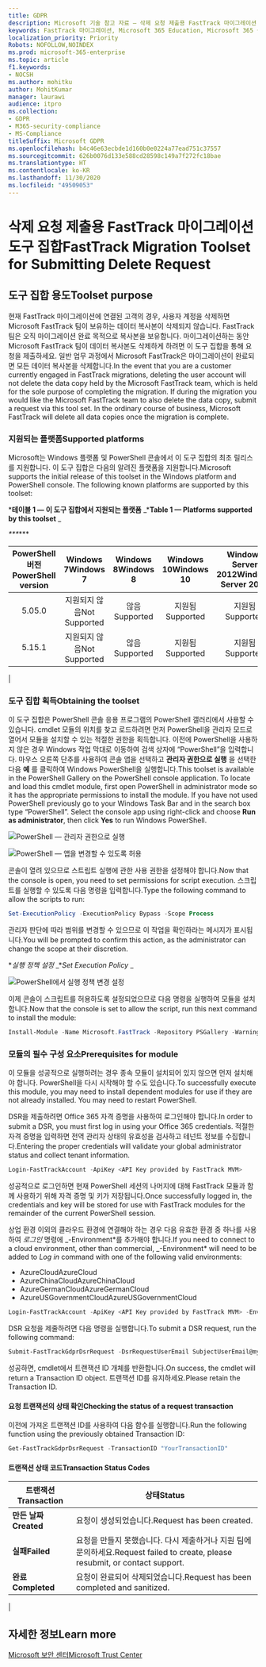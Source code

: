 ```yaml
---
title: GDPR
description: Microsoft 기술 참고 자료 — 삭제 요청 제출용 FastTrack 마이그레이션 도구 집합
keywords: FastTrack 마이그레이션, Microsoft 365 Education, Microsoft 365 설명서, GDPR
localization_priority: Priority
Robots: NOFOLLOW,NOINDEX
ms.prod: microsoft-365-enterprise
ms.topic: article
f1.keywords:
- NOCSH
ms.author: mohitku
author: MohitKumar
manager: laurawi
audience: itpro
ms.collection:
- GDPR
- M365-security-compliance
- MS-Compliance
titleSuffix: Microsoft GDPR
ms.openlocfilehash: b4c46e63ecbde1d160b0e0224a77ead751c37557
ms.sourcegitcommit: 626b0076d133e588cd28598c149a7f272fc18bae
ms.translationtype: HT
ms.contentlocale: ko-KR
ms.lasthandoff: 11/30/2020
ms.locfileid: "49509053"
---
```

# <a name="fasttrack-migration-toolset-for-submitting-delete-request"></a><span data-ttu-id="53a79-104">삭제 요청 제출용 FastTrack 마이그레이션 도구 집합</span><span class="sxs-lookup"><span data-stu-id="53a79-104">FastTrack Migration Toolset for Submitting Delete Request</span></span>

## <a name="toolset-purpose"></a><span data-ttu-id="53a79-105">도구 집합 용도</span><span class="sxs-lookup"><span data-stu-id="53a79-105">Toolset purpose</span></span>

<span data-ttu-id="53a79-p101">현재 FastTrack 마이그레이션에 연결된 고객의 경우, 사용자 계정을 삭제하면 Microsoft FastTrack 팀이 보유하는 데이터 복사본이 삭제되지 않습니다. FastTrack 팀은 오직 마이그레이션 완료 목적으로 복사본을 보유합니다. 마이그레이션하는 동안 Microsoft FastTrack 팀이 데이터 복사본도 삭제하게 하려면 이 도구 집합을 통해 요청을 제출하세요. 일반 업무 과정에서 Microsoft FastTrack은 마이그레이션이 완료되면 모든 데이터 복사본을 삭제합니다.</span><span class="sxs-lookup"><span data-stu-id="53a79-p101">In the event that you are a customer currently engaged in FastTrack migrations, deleting the user account will not delete the data copy held by the Microsoft FastTrack team, which is held for the sole purpose of completing the migration. If during the migration you would like the Microsoft FastTrack team to also delete the data copy, submit a request via this tool set. In the ordinary course of business, Microsoft FastTrack will delete all data copies once the migration is complete.</span></span>

### <a name="supported-platforms"></a><span data-ttu-id="53a79-109">지원되는 플랫폼</span><span class="sxs-lookup"><span data-stu-id="53a79-109">Supported platforms</span></span>

<span data-ttu-id="53a79-p102">Microsoft는 Windows 플랫폼 및 PowerShell 콘솔에서 이 도구 집합의 최초 릴리스를 지원합니다. 이 도구 집합은 다음의 알려진 플랫폼을 지원합니다.</span><span class="sxs-lookup"><span data-stu-id="53a79-p102">Microsoft supports the initial release of this  toolset in the Windows platform and PowerShell console. The following known platforms are supported by this toolset:</span></span>

<span data-ttu-id="53a79-112">\***테이블 1 — 이 도구 집합에서 지원되는 플랫폼** _</span><span class="sxs-lookup"><span data-stu-id="53a79-112">\***Table 1 — Platforms supported by this toolset** _</span></span>

<span data-ttu-id="53a79-113">_\*\*\*</span><span class="sxs-lookup"><span data-stu-id="53a79-113">_\*\*\*</span></span>

|<span data-ttu-id="53a79-114">PowerShell 버전</span><span class="sxs-lookup"><span data-stu-id="53a79-114">PowerShell version</span></span>|<span data-ttu-id="53a79-115">Windows 7</span><span class="sxs-lookup"><span data-stu-id="53a79-115">Windows 7</span></span>|<span data-ttu-id="53a79-116">Windows 8</span><span class="sxs-lookup"><span data-stu-id="53a79-116">Windows 8</span></span>|<span data-ttu-id="53a79-117">Windows 10</span><span class="sxs-lookup"><span data-stu-id="53a79-117">Windows 10</span></span>|<span data-ttu-id="53a79-118">Windows Server 2012</span><span class="sxs-lookup"><span data-stu-id="53a79-118">Windows Server 2012</span></span>|<span data-ttu-id="53a79-119">Windows Server 2016</span><span class="sxs-lookup"><span data-stu-id="53a79-119">Windows Server 2016</span></span>|
|:---:|:---:|:---:|:---:|:---:|:---:|
|<span data-ttu-id="53a79-120">5.0</span><span class="sxs-lookup"><span data-stu-id="53a79-120">5.0</span></span>|<span data-ttu-id="53a79-121">지원되지 않음</span><span class="sxs-lookup"><span data-stu-id="53a79-121">Not Supported</span></span>|<span data-ttu-id="53a79-122">않음</span><span class="sxs-lookup"><span data-stu-id="53a79-122">Supported</span></span>|<span data-ttu-id="53a79-123">지원됨</span><span class="sxs-lookup"><span data-stu-id="53a79-123">Supported</span></span>|<span data-ttu-id="53a79-124">지원됨</span><span class="sxs-lookup"><span data-stu-id="53a79-124">Supported</span></span>|<span data-ttu-id="53a79-125">않음</span><span class="sxs-lookup"><span data-stu-id="53a79-125">Supported</span></span>|
|<span data-ttu-id="53a79-126">5.1</span><span class="sxs-lookup"><span data-stu-id="53a79-126">5.1</span></span>|<span data-ttu-id="53a79-127">지원되지 않음</span><span class="sxs-lookup"><span data-stu-id="53a79-127">Not Supported</span></span>|<span data-ttu-id="53a79-128">않음</span><span class="sxs-lookup"><span data-stu-id="53a79-128">Supported</span></span>|<span data-ttu-id="53a79-129">지원됨</span><span class="sxs-lookup"><span data-stu-id="53a79-129">Supported</span></span>|<span data-ttu-id="53a79-130">지원됨</span><span class="sxs-lookup"><span data-stu-id="53a79-130">Supported</span></span>|<span data-ttu-id="53a79-131">지원됨</span><span class="sxs-lookup"><span data-stu-id="53a79-131">Supported</span></span>|
|

### <a name="obtaining-the-toolset"></a><span data-ttu-id="53a79-132">도구 집합 획득</span><span class="sxs-lookup"><span data-stu-id="53a79-132">Obtaining the toolset</span></span>

<span data-ttu-id="53a79-p103">이 도구 집합은 PowerShell 콘솔 응용 프로그램의 PowerShell 갤러리에서 사용할 수 있습니다. cmdlet 모듈의 위치를 찾고 로드하려면 먼저 PowerShell을 관리자 모드로 열어서 모듈을 설치할 수 있는 적절한 권한을 획득합니다. 이전에 PowerShell을 사용하지 않은 경우 Windows 작업 막대로 이동하여 검색 상자에 “PowerShell”을 입력합니다. 마우스 오른쪽 단추를 사용하여 콘솔 앱을 선택하고 **관리자 권한으로 실행** 을 선택한 다음 **예** 를 클릭하여 Windows PowerShell을 실행합니다.</span><span class="sxs-lookup"><span data-stu-id="53a79-p103">This toolset is available in the PowerShell Gallery on the PowerShell console application.  To locate and load this cmdlet module, first open PowerShell in administrator mode so it has the appropriate permissions to install the module. If you have not used PowerShell previously go to your Windows Task Bar and in the search box type “PowerShell”. Select the console app using right-click and choose **Run as administrator**, then click **Yes** to run Windows PowerShell.</span></span>

![PowerShell — 관리자 권한으로 실행](../media/fasttrack-powershell_image.png)

![PowerShell — 앱을 변경할 수 있도록 허용](../media/fasttrack-run-powershell_image.png)

<span data-ttu-id="53a79-139">콘솔이 열려 있으므로 스트립트 실행에 관한 사용 권한을 설정해야 합니다.</span><span class="sxs-lookup"><span data-stu-id="53a79-139">Now that the console is open, you need to set permissions for script execution.</span></span> <span data-ttu-id="53a79-140">스크립트를 실행할 수 있도록 다음 명령을 입력합니다.</span><span class="sxs-lookup"><span data-stu-id="53a79-140">Type the following command to allow the scripts to run:</span></span>

```powershell
Set-ExecutionPolicy -ExecutionPolicy Bypass -Scope Process
```

<span data-ttu-id="53a79-141">관리자 판단에 따라 범위를 변경할 수 있으므로 이 작업을 확인하라는 메시지가 표시됩니다.</span><span class="sxs-lookup"><span data-stu-id="53a79-141">You will be prompted to confirm this action, as the administrator can change the scope at their discretion.</span></span>

<span data-ttu-id="53a79-142">\**_실행 정책 설정_* _</span><span class="sxs-lookup"><span data-stu-id="53a79-142">\**_Set Execution Policy_* _</span></span>

![PowerShell에서 실행 정책 변경 설정](../media/powershell-set-execution-policy_image.png)

<span data-ttu-id="53a79-144">이제 콘솔이 스크립트를 허용하도록 설정되었으므로 다음 명령을 실행하여 모듈을 설치합니다.</span><span class="sxs-lookup"><span data-stu-id="53a79-144">Now that the console is set to allow the script, run this next command to install the module:</span></span>

```powershell
Install-Module -Name Microsoft.FastTrack -Repository PSGallery -WarningAction SilentlyContinue -Force
```

### <a name="prerequisites-for-module"></a><span data-ttu-id="53a79-145">모듈의 필수 구성 요소</span><span class="sxs-lookup"><span data-stu-id="53a79-145">Prerequisites for module</span></span>

<span data-ttu-id="53a79-p105">이 모듈을 성공적으로 실행하려는 경우 종속 모듈이 설치되어 있지 않으면 먼저 설치해야 합니다. PowerShell을 다시 시작해야 할 수도 있습니다.</span><span class="sxs-lookup"><span data-stu-id="53a79-p105">To successfully execute this module, you may need to install dependent modules for use if they are not already installed. You may need to restart PowerShell.</span></span>

<span data-ttu-id="53a79-148">DSR을 제출하려면 Office 365 자격 증명을 사용하여 로그인해야 합니다.</span><span class="sxs-lookup"><span data-stu-id="53a79-148">In order to submit a DSR, you must first log in using your Office 365 credentials.</span></span> <span data-ttu-id="53a79-149">적절한 자격 증명을 입력하면 전역 관리자 상태의 유효성을 검사하고 테넌트 정보를 수집합니다.</span><span class="sxs-lookup"><span data-stu-id="53a79-149">Entering the proper credentials will validate your global administrator status and collect tenant information.</span></span>

```powershell
Login-FastTrackAccount -ApiKey <API Key provided by FastTrack MVM>
```

<span data-ttu-id="53a79-150">성공적으로 로그인하면 현재 PowerShell 세션의 나머지에 대해 FastTrack 모듈과 함께 사용하기 위해 자격 증명 및 키가 저장됩니다.</span><span class="sxs-lookup"><span data-stu-id="53a79-150">Once successfully logged in, the credentials and key will be stored for use with FastTrack modules for the remainder of the current PowerShell session.</span></span>

<span data-ttu-id="53a79-151">상업 환경 이외의 클라우드 환경에 연결해야 하는 경우 다음 유효한 환경 중 하나를 사용하여 *로그인* 명령에 _-Environment\*를 추가해야 합니다.</span><span class="sxs-lookup"><span data-stu-id="53a79-151">If you need to connect to a cloud environment, other than commercial, _-Environment\* will need to be added to *Log in* command with one of the following valid environments:</span></span>

- <span data-ttu-id="53a79-152">AzureCloud</span><span class="sxs-lookup"><span data-stu-id="53a79-152">AzureCloud</span></span>
- <span data-ttu-id="53a79-153">AzureChinaCloud</span><span class="sxs-lookup"><span data-stu-id="53a79-153">AzureChinaCloud</span></span>
- <span data-ttu-id="53a79-154">AzureGermanCloud</span><span class="sxs-lookup"><span data-stu-id="53a79-154">AzureGermanCloud</span></span>
- <span data-ttu-id="53a79-155">AzureUSGovernmentCloud</span><span class="sxs-lookup"><span data-stu-id="53a79-155">AzureUSGovernmentCloud</span></span>

```powershell
Login-FastTrackAccount -ApiKey <API Key provided by FastTrack MVM> -Environment <cloud environment>
```

<span data-ttu-id="53a79-156">DSR 요청을 제줄하려면 다음 명령을 실행합니다.</span><span class="sxs-lookup"><span data-stu-id="53a79-156">To submit a DSR request, run the following command:</span></span>

```powershell
Submit-FastTrackGdprDsrRequest -DsrRequestUserEmail SubjectUserEmail@mycompany.com
```

<span data-ttu-id="53a79-157">성공하면, cmdlet에서 트랜잭션 ID 개체를 반환합니다.</span><span class="sxs-lookup"><span data-stu-id="53a79-157">On success, the cmdlet will return a Transaction ID object.</span></span> <span data-ttu-id="53a79-158">트랜잭션 ID를 유지하세요.</span><span class="sxs-lookup"><span data-stu-id="53a79-158">Please retain the Transaction ID.</span></span>

#### <a name="checking-the-status-of-a-request-transaction"></a><span data-ttu-id="53a79-159">요청 트랜잭션의 상태 확인</span><span class="sxs-lookup"><span data-stu-id="53a79-159">Checking the status of a request transaction</span></span>

<span data-ttu-id="53a79-160">이전에 가져온 트랜잭션 ID를 사용하여 다음 함수를 실행합니다.</span><span class="sxs-lookup"><span data-stu-id="53a79-160">Run the following function using the previously obtained Transaction ID:</span></span>

```powershell
Get-FastTrackGdprDsrRequest -TransactionID "YourTransactionID"
```

#### <a name="transaction-status-codes"></a><span data-ttu-id="53a79-161">트랜잭션 상태 코드</span><span class="sxs-lookup"><span data-stu-id="53a79-161">Transaction Status Codes</span></span>

|<span data-ttu-id="53a79-162">트랜잭션</span><span class="sxs-lookup"><span data-stu-id="53a79-162">Transaction</span></span>|<span data-ttu-id="53a79-163">상태</span><span class="sxs-lookup"><span data-stu-id="53a79-163">Status</span></span>|
|---|---|
|<span data-ttu-id="53a79-164">**만든 날짜**</span><span class="sxs-lookup"><span data-stu-id="53a79-164">**Created**</span></span>|<span data-ttu-id="53a79-165">요청이 생성되었습니다.</span><span class="sxs-lookup"><span data-stu-id="53a79-165">Request has been created.</span></span>|
|<span data-ttu-id="53a79-166">**실패**</span><span class="sxs-lookup"><span data-stu-id="53a79-166">**Failed**</span></span>|<span data-ttu-id="53a79-167">요청을 만들지 못했습니다. 다시 제출하거나 지원 팀에 문의하세요.</span><span class="sxs-lookup"><span data-stu-id="53a79-167">Request failed to create, please resubmit, or contact support.</span></span>|
|<span data-ttu-id="53a79-168">**완료**</span><span class="sxs-lookup"><span data-stu-id="53a79-168">**Completed**</span></span>|<span data-ttu-id="53a79-169">요청이 완료되어 삭제되었습니다.</span><span class="sxs-lookup"><span data-stu-id="53a79-169">Request has been completed and sanitized.</span></span>|
|

<!-- original version: **Created**  Request has been created<br/>**Failed** Request failed to create, please resubmit, or contact support<br/>**Completed** Request has been completed and sanitized -->

## <a name="learn-more"></a><span data-ttu-id="53a79-170">자세한 정보</span><span class="sxs-lookup"><span data-stu-id="53a79-170">Learn more</span></span>

[<span data-ttu-id="53a79-171">Microsoft 보안 센터</span><span class="sxs-lookup"><span data-stu-id="53a79-171">Microsoft Trust Center</span></span>](https://www.microsoft.com/trust-center/privacy/gdpr-overview)
